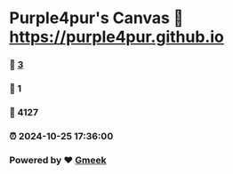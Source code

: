 # Purple4pur's Canvas :link: https://purple4pur.github.io 
### :page_facing_up: [3](https://purple4pur.github.io/tag.html) 
### :speech_balloon: 1 
### :hibiscus: 4127 
### :alarm_clock: 2024-10-25 17:36:00 
### Powered by :heart: [Gmeek](https://github.com/Meekdai/Gmeek)
